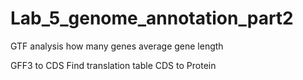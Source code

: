 # Lab_5_genome_annotation_part2



GTF analysis 
how many genes
average gene length

GFF3 to CDS
Find translation table
CDS to Protein
